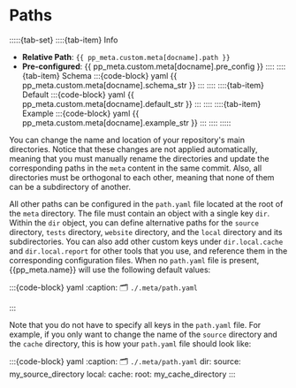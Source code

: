 # Paths


:::::{tab-set}
::::{tab-item} Info
- **Relative Path**: `{{ pp_meta.custom.meta[docname].path }}`
- **Pre-configured**: {{ pp_meta.custom.meta[docname].pre_config }}
::::
::::{tab-item} Schema
:::{code-block} yaml
{{ pp_meta.custom.meta[docname].schema_str }}
:::
::::
::::{tab-item} Default
:::{code-block} yaml
{{ pp_meta.custom.meta[docname].default_str }}
:::
::::
::::{tab-item} Example
:::{code-block} yaml
{{ pp_meta.custom.meta[docname].example_str }}
:::
::::
:::::

You can change the name and location of your repository's main directories.
Notice that these changes are not applied automatically, meaning that you must manually
rename the directories and update the corresponding paths in the `meta` content in the same commit.
Also, all directories must be orthogonal to each other, meaning that none of them can be a subdirectory
of another.



All other paths can be configured in the `path.yaml` file located at the root of the `meta` directory.
The file must contain an object with a single key `dir`.
Within the `dir` object, you can define alternative paths for the `source` directory,
`tests` directory, `website` directory, and the `local` directory and its subdirectories.
You can also add other custom keys under `dir.local.cache` and `dir.local.report`
for other tools that you use, and reference them in the corresponding configuration files.
When no `path.yaml` file is present, {{pp_meta.name}} will use the following default values:

:::{code-block} yaml
:caption: 🗂 `./.meta/path.yaml`

:::

Note that you do not have to specify all keys in the `path.yaml` file.
For example, if you only want to change the name of the `source` directory and the `cache` directory,
this is how your `path.yaml` file should look like:

:::{code-block} yaml
:caption: 🗂 `./.meta/path.yaml`
dir:
  source: my_source_directory
  local:
    cache:
      root: my_cache_directory
:::
